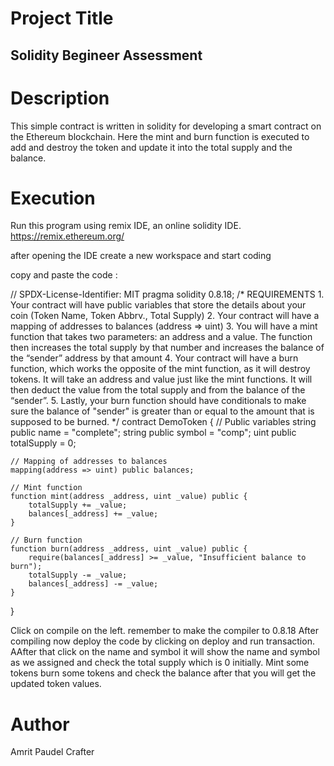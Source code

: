 # Project Title
## Solidity Begineer Assessment

# Description 
This simple contract is written in solidity for developing a smart contract on the Ethereum blockchain. Here the mint and burn function is executed to add and destroy the token and update it into the total supply and the balance.

# Execution 
 Run this program using remix IDE, an online solidity IDE.
 https://remix.ethereum.org/

after opening the IDE create a new workspace and start coding

copy and paste the code :

// SPDX-License-Identifier: MIT
pragma solidity 0.8.18;
/*
       REQUIREMENTS
    1. Your contract will have public variables that store the details about your coin (Token Name, Token Abbrv., Total Supply)
    2. Your contract will have a mapping of addresses to balances (address => uint)
    3. You will have a mint function that takes two parameters: an address and a value. 
       The function then increases the total supply by that number and increases the balance 
       of the “sender” address by that amount
    4. Your contract will have a burn function, which works the opposite of the mint function, as it will destroy tokens. 
       It will take an address and value just like the mint functions. It will then deduct the value from the total supply 
       and from the balance of the “sender”.
    5. Lastly, your burn function should have conditionals to make sure the balance of "sender" is greater than or equal 
       to the amount that is supposed to be burned.
*/
contract DemoToken {
    // Public variables
    string public name = "complete";
    string public symbol = "comp";
    uint public totalSupply = 0;

    // Mapping of addresses to balances
    mapping(address => uint) public balances;

    // Mint function
    function mint(address _address, uint _value) public {
        totalSupply += _value;
        balances[_address] += _value;
    }

    // Burn function
    function burn(address _address, uint _value) public {
        require(balances[_address] >= _value, "Insufficient balance to burn");
        totalSupply -= _value;
        balances[_address] -= _value;
    }
}






Click on compile on the left. remember to make the compiler to 0.8.18  After compiling now deploy the code by clicking on deploy and run transaction. AAfter that click on the name and symbol it will show the name and symbol as we assigned and check the total supply which is 0 initially. Mint some tokens burn some tokens and check the balance after that you will get the updated token values.

 
# Author
Amrit Paudel
Crafter





